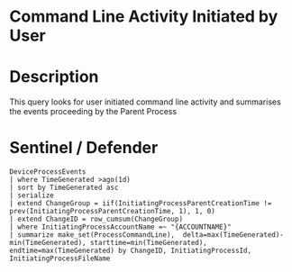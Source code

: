 # Command Line Activity Initiated by User

# Description
This query looks for user initiated command line activity and summarises the events proceeding by the Parent Process

# Sentinel / Defender
```kql
DeviceProcessEvents
| where TimeGenerated >ago(1d)
| sort by TimeGenerated asc
| serialize
| extend ChangeGroup = iif(InitiatingProcessParentCreationTime != prev(InitiatingProcessParentCreationTime, 1), 1, 0)
| extend ChangeID = row_cumsum(ChangeGroup)
| where InitiatingProcessAccountName =~ "{ACCOUNTNAME}"
| summarize make_set(ProcessCommandLine),  delta=max(TimeGenerated)-min(TimeGenerated), starttime=min(TimeGenerated), endtime=max(TimeGenerated) by ChangeID, InitiatingProcessId, InitiatingProcessFileName
```
